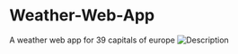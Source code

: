 # Weather-Web-App
A weather web app for 39 capitals of europe
![Description](Desktop-UI-weather-web-app)
